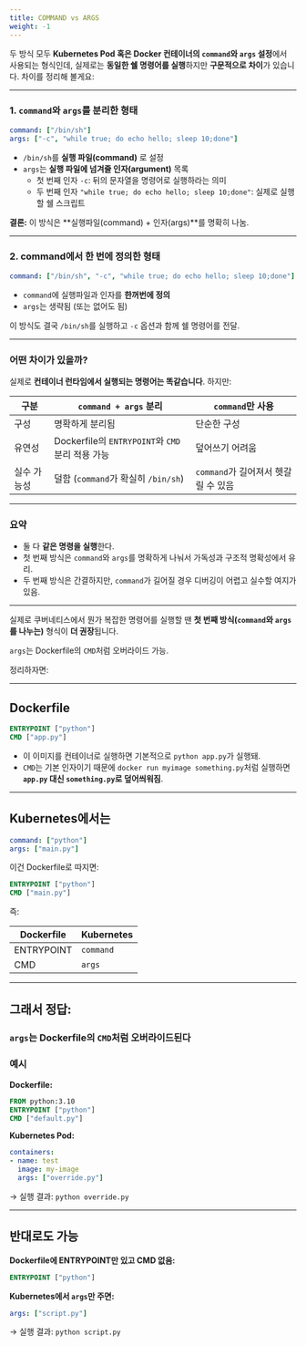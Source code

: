 ```yaml
---
title: COMMAND vs ARGS
weight: -1
---
```

두 방식 모두 **Kubernetes Pod 혹은 Docker 컨테이너의 `command`와 `args` 설정**에서 사용되는 형식인데, 실제로는 **동일한 쉘 명령어를 실행**하지만 **구문적으로 차이**가 있습니다. 차이를 정리해 볼게요:

---

### 1. `command`와 `args`를 분리한 형태
```yaml
command: ["/bin/sh"]
args: ["-c", "while true; do echo hello; sleep 10;done"]
```

- `/bin/sh`를 **실행 파일(command)** 로 설정
- `args`는 **실행 파일에 넘겨줄 인자(argument)** 목록
  - 첫 번째 인자 `-c`: 뒤의 문자열을 명령어로 실행하라는 의미
  - 두 번째 인자 `"while true; do echo hello; sleep 10;done"`: 실제로 실행할 쉘 스크립트

**결론:** 이 방식은 **실행파일(command) + 인자(args)**를 명확히 나눔.

---

### 2. command에서 한 번에 정의한 형태
```yaml
command: ["/bin/sh", "-c", "while true; do echo hello; sleep 10;done"]
```

- `command`에 실행파일과 인자를 **한꺼번에 정의**
- `args`는 생략됨 (또는 없어도 됨)

이 방식도 결국 `/bin/sh`를 실행하고 `-c` 옵션과 함께 쉘 명령어를 전달.

---

### 어떤 차이가 있을까?
실제로 **컨테이너 런타임에서 실행되는 명령어는 똑같습니다**. 하지만:

| 구분 | `command + args` 분리 | `command`만 사용 |
|------|------------------------|-------------------|
| 구성 | 명확하게 분리됨        | 단순한 구성       |
| 유연성 | Dockerfile의 `ENTRYPOINT`와 `CMD` 분리 적용 가능 | 덮어쓰기 어려움 |
| 실수 가능성 | 덜함 (`command`가 확실히 `/bin/sh`) | `command`가 길어져서 헷갈릴 수 있음 |

---

### 요약
- 둘 다 **같은 명령을 실행**한다.
- 첫 번째 방식은 `command`와 `args`를 명확하게 나눠서 가독성과 구조적 명확성에서 유리.
- 두 번째 방식은 간결하지만, `command`가 길어질 경우 디버깅이 어렵고 실수할 여지가 있음.

---

실제로 쿠버네티스에서 뭔가 복잡한 명령어를 실행할 땐 **첫 번째 방식(`command`와 `args`를 나누는)** 형식이 **더 권장**됩니다.


`args`는 Dockerfile의 `CMD`처럼 오버라이드 가능.

정리하자면:

---

## Dockerfile

```Dockerfile
ENTRYPOINT ["python"]
CMD ["app.py"]
```

- 이 이미지를 컨테이너로 실행하면 기본적으로 `python app.py`가 실행돼.
- `CMD`는 기본 인자이기 때문에 `docker run myimage something.py`처럼 실행하면 **`app.py` 대신 `something.py`로 덮어씌워짐**.

---

## Kubernetes에서는

```yaml
command: ["python"]
args: ["main.py"]
```

이건 Dockerfile로 따지면:

```Dockerfile
ENTRYPOINT ["python"]
CMD ["main.py"]
```

즉:

| Dockerfile | Kubernetes |
|------------|------------|
| ENTRYPOINT | `command` |
| CMD        | `args`    |

---

## 그래서 정답:

### `args`는 Dockerfile의 `CMD`처럼 오버라이드된다

### 예시

**Dockerfile:**
```Dockerfile
FROM python:3.10
ENTRYPOINT ["python"]
CMD ["default.py"]
```

**Kubernetes Pod:**
```yaml
containers:
- name: test
  image: my-image
  args: ["override.py"]
```

→ 실행 결과: `python override.py`

---

## 반대로도 가능

**Dockerfile에 ENTRYPOINT만 있고 CMD 없음:**
```Dockerfile
ENTRYPOINT ["python"]
```

**Kubernetes에서 `args`만 주면:**
```yaml
args: ["script.py"]
```

→ 실행 결과: `python script.py`